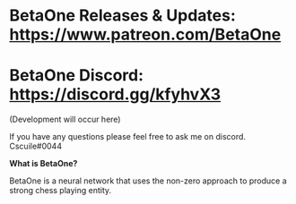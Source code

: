 
# BetaOne Releases & Updates: https://www.patreon.com/BetaOne

# BetaOne Discord: https://discord.gg/kfyhvX3
(Development will occur here)

If you have any questions please feel free to ask me on discord. Cscuile#0044

**What is BetaOne?**

BetaOne is a neural network that uses the non-zero approach to produce a strong chess playing entity.
